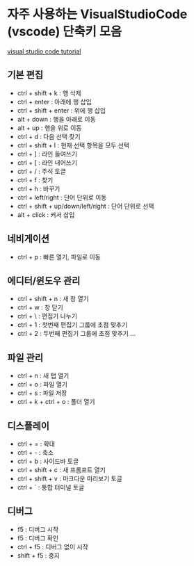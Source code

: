 # 자주 사용하는 VisualStudioCode (vscode) 단축키 모음
[visual studio code tutorial](https://demun.github.io/vscode-tutorial/shortcuts/)  
## 기본 편집
- ctrl + shift + k : 행 삭제  
- ctrl + enter : 아래에 행 삽입  
- ctrl + shift + enter : 위에 행 삽입  
- alt + down : 행을 아래로 이동  
- alt + up : 행을 위로 이동  
- ctrl + d : 다음 선택 찾기  
- ctrl + shift + l : 현재 선택 항목을 모두 선택  
- ctrl + ] : 라인 들여쓰기  
- ctrl + [ : 라인 내어쓰기  
- ctrl + / : 주석 토글  
- ctrl + f : 찾기  
- ctrl + h : 바꾸기  
- ctrl + left/right : 단어 단위로 이동  
- ctrl + shift + up/down/left/right : 단어 단위로 선택  
- alt + click : 커서 삽입  
## 네비게이션
- ctrl + p : 빠른 열기, 파일로 이동  
## 에디터/윈도우 관리
- ctrl + shift + n : 새 창 열기  
- ctrl + w : 창 닫기  
- ctrl + \ : 편집기 나누기  
- ctrl + 1 : 첫번째 편집기 그룹에 초점 맞추기  
- ctrl + 2 : 두번째 편집기 그룹에 초점 맞추기 ...  
## 파일 관리
- ctrl + n : 새 탭 열기  
- ctrl + o : 파일 열기  
- ctrl + s : 파일 저장  
- ctrl + k + ctrl + o : 폴더 열기  
## 디스플레이
- ctrl + = : 확대  
- ctrl + - : 축소  
- ctrl + b : 사이드바 토글  
- ctrl + shift + c : 새 프롬프트 열기  
- ctrl + shift + v : 마크다운 미리보기 토글  
- ctrl + ` : 통합 터미널 토글  
## 디버그
- f5 : 디버그 시작  
- f5 : 디버그 확인  
- ctrl + f5 : 디버그 없이 시작  
- shift + f5 : 중지  